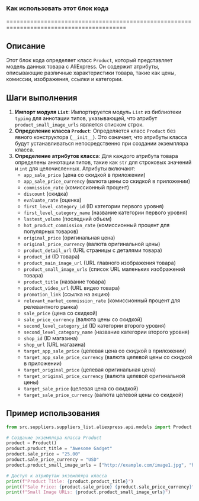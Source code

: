 ### **Как использовать этот блок кода**

=========================================================================================

Описание
-------------------------
Этот блок кода определяет класс `Product`, который представляет модель данных товара с AliExpress. Он содержит атрибуты, описывающие различные характеристики товара, такие как цены, комиссии, изображения, ссылки и категории.

Шаги выполнения
-------------------------
1. **Импорт модуля `List`**: Импортируется модуль `List` из библиотеки `typing` для аннотации типов, указывающей, что атрибут `product_small_image_urls` является списком строк.
2. **Определение класса `Product`**: Определяется класс `Product` без явного конструктора (`__init__`). Это означает, что атрибуты класса будут устанавливаться непосредственно при создании экземпляра класса.
3. **Определение атрибутов класса**: Для каждого атрибута товара определены аннотации типов, такие как `str` для строковых значений и `int` для целочисленных. Атрибуты включают:
    - `app_sale_price` (цена со скидкой в приложении)
    - `app_sale_price_currency` (валюта цены со скидкой в приложении)
    - `commission_rate` (комиссионный процент)
    - `discount` (скидка)
    - `evaluate_rate` (оценка)
    - `first_level_category_id` (ID категории первого уровня)
    - `first_level_category_name` (название категории первого уровня)
    - `lastest_volume` (последний объем)
    - `hot_product_commission_rate` (комиссионный процент для популярных товаров)
    - `original_price` (оригинальная цена)
    - `original_price_currency` (валюта оригинальной цены)
    - `product_detail_url` (URL страницы с деталями товара)
    - `product_id` (ID товара)
    - `product_main_image_url` (URL главного изображения товара)
    - `product_small_image_urls` (список URL маленьких изображений товара)
    - `product_title` (название товара)
    - `product_video_url` (URL видео товара)
    - `promotion_link` (ссылка на акцию)
    - `relevant_market_commission_rate` (комиссионный процент для релевантного рынка)
    - `sale_price` (цена со скидкой)
    - `sale_price_currency` (валюта цены со скидкой)
    - `second_level_category_id` (ID категории второго уровня)
    - `second_level_category_name` (название категории второго уровня)
    - `shop_id` (ID магазина)
    - `shop_url` (URL магазина)
    - `target_app_sale_price` (целевая цена со скидкой в приложении)
    - `target_app_sale_price_currency` (валюта целевой цены со скидкой в приложении)
    - `target_original_price` (целевая оригинальная цена)
    - `target_original_price_currency` (валюта целевой оригинальной цены)
    - `target_sale_price` (целевая цена со скидкой)
    - `target_sale_price_currency` (валюта целевой цены со скидкой)

Пример использования
-------------------------

```python
from src.suppliers.suppliers_list.aliexpress.api.models import Product

# Создание экземпляра класса Product
product = Product()
product.product_title = "Awesome Gadget"
product.sale_price = "25.00"
product.sale_price_currency = "USD"
product.product_small_image_urls = ["http://example.com/image1.jpg", "http://example.com/image2.jpg"]

# Доступ к атрибутам экземпляра класса
print(f"Product Title: {product.product_title}")
print(f"Sale Price: {product.sale_price} {product.sale_price_currency}")
print(f"Small Image URLs: {product.product_small_image_urls}")